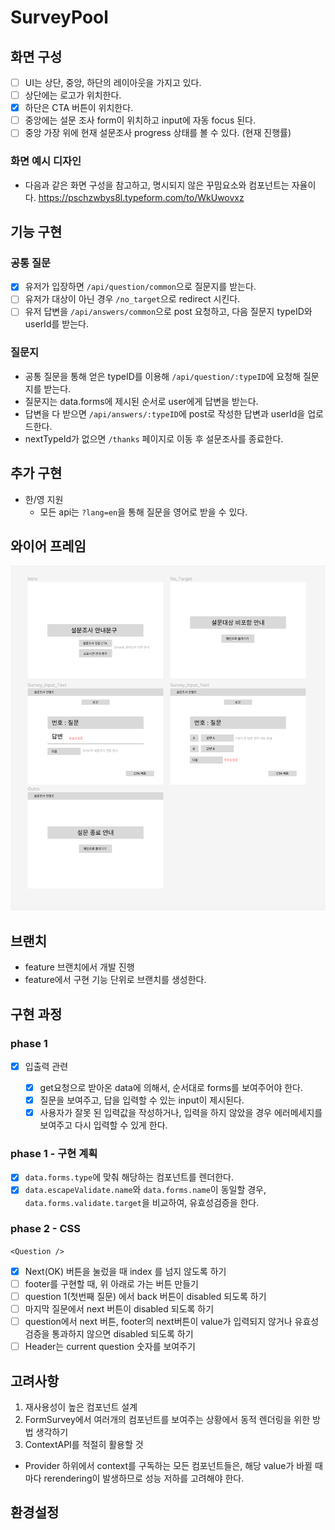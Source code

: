 # SurveyPool

## 화면 구성

- [ ] UI는 상단, 중앙, 하단의 레이아웃을 가지고 있다.
- [ ] 상단에는 로고가 위치한다.
- [x] 하단은 CTA 버튼이 위치한다.
- [ ] 중앙에는 설문 조사 form이 위치하고 input에 자동 focus 된다.
- [ ] 중앙 가장 위에 현재 설문조사 progress 상태를 볼 수 있다. (현재 진행률)

### 화면 예시 디자인

- 다음과 같은 화면 구성을 참고하고, 명시되지 않은 꾸밈요소와 컴포넌트는 자율이다.
  https://pschzwbys8l.typeform.com/to/WkUwovxz

## 기능 구현

### 공통 질문

- [x] 유저가 입장하면 `/api/question/common`으로 질문지를 받는다.
- [ ] 유저가 대상이 아닌 경우 `/no_target`으로 redirect 시킨다.
- [ ] 유저 답변을 `/api/answers/common`으로 post 요청하고, 다음 질문지 typeID와 userId를 받는다.

### 질문지

- 공통 질문을 통해 얻은 typeID를 이용해 `/api/question/:typeID`에 요청해 질문지를 받는다.
- 질문지는 data.forms에 제시된 순서로 user에게 답변을 받는다.
- 답변을 다 받으면 `/api/answers/:typeID`에 post로 작성한 답변과 userId을 업로드한다.
- nextTypeId가 없으면 `/thanks` 페이지로 이동 후 설문조사를 종료한다.

## 추가 구현

- 한/영 지원
  - 모든 api는 `?lang=en`을 통해 질문을 영어로 받을 수 있다.

## 와이어 프레임

![wireframe](./docs/wireframe.png)

## 브랜치

- feature 브랜치에서 개발 진행
- feature에서 구현 기능 단위로 브랜치를 생성한다.

## 구현 과정

### phase 1

- [x] 입출력 관련

  - [x] get요청으로 받아온 data에 의해서, 순서대로 forms를 보여주어야 한다.
  - [x] 질문을 보여주고, 답을 입력할 수 있는 input이 제시된다.
  - [x] 사용자가 잘못 된 입력값을 작성하거나, 입력을 하지 않았을 경우 에러메세지를 보여주고 다시 입력할 수 있게 한다.

### phase 1 - 구현 계획

- [x] `data.forms.type`에 맞춰 해당하는 컴포넌트를 렌더한다.
- [x] `data.escapeValidate.name`와 `data.forms.name`이 동일할 경우, `data.forms.validate.target`을 비교하여, 유효성검증을 한다.

### phase 2 - CSS

`<Question />`

- [x] Next(OK) 버튼을 눌렀을 때 index 를 넘지 않도록 하기
- [ ] footer를 구현할 때, 위 아래로 가는 버튼 만들기
- [ ] question 1(첫번째 질문) 에서 back 버튼이 disabled 되도록 하기
- [ ] 마지막 질문에서 next 버튼이 disabled 되도록 하기
- [ ] question에서 next 버튼, footer의 next버튼이 value가 입력되지 않거나 유효성 검증을 통과하지 않으면 disabled 되도록 하기
- [ ] Header는 current question 숫자를 보여주기

## 고려사항

1. 재사용성이 높은 컴포넌트 설계
2. FormSurvey에서 여러개의 컴포넌트를 보여주는 상황에서 동적 렌더링을 위한 방법 생각하기
3. ContextAPI를 적절히 활용할 것

- Provider 하위에서 context를 구독하는 모든 컴포넌트들은, 해당 value가 바뀔 때마다 rerendering이 발생하므로 성능 저하를 고려해야 한다.

## 환경설정
